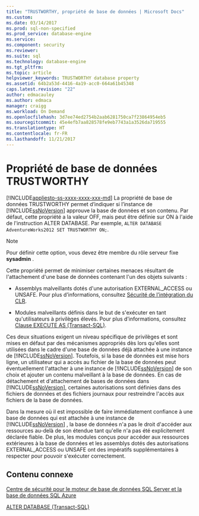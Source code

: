 ```yaml
---
title: "TRUSTWORTHY, propriété de base de données | Microsoft Docs"
ms.custom: 
ms.date: 03/14/2017
ms.prod: sql-non-specified
ms.prod_service: database-engine
ms.service: 
ms.component: security
ms.reviewer: 
ms.suite: sql
ms.technology: database-engine
ms.tgt_pltfrm: 
ms.topic: article
helpviewer_keywords: TRUSTWORTHY database property
ms.assetid: 64b2a53d-4416-4a19-acc0-664a61b45348
caps.latest.revision: "22"
author: edmacauley
ms.author: edmaca
manager: craigg
ms.workload: On Demand
ms.openlocfilehash: 3d7ee74ed2754b2aab6281750ca7f23864954eb5
ms.sourcegitcommit: 45e4efb7aa828578fe9eb7743a1a3526da719555
ms.translationtype: HT
ms.contentlocale: fr-FR
ms.lasthandoff: 11/21/2017
---
```

# <a name="trustworthy-database-property"></a>Propriété de base de données TRUSTWORTHY
[!INCLUDE[appliesto-ss-xxxx-xxxx-xxx-md](../../includes/appliesto-ss-xxxx-xxxx-xxx-md.md)] La propriété de base de données TRUSTWORTHY permet d’indiquer si l’instance de [!INCLUDE[ssNoVersion](../../includes/ssnoversion-md.md)] approuve la base de données et son contenu. Par défaut, cette propriété a la valeur OFF, mais peut être définie sur ON à l'aide de l'instruction ALTER DATABASE. Par exemple, `ALTER DATABASE AdventureWorks2012 SET TRUSTWORTHY ON;`.  
  
> [!NOTE]  
>  Pour définir cette option, vous devez être membre du rôle serveur fixe **sysadmin** .  
  
 Cette propriété permet de minimiser certaines menaces résultant de l'attachement d'une base de données contenant l'un des objets suivants :  
  
-   Assemblys malveillants dotés d'une autorisation EXTERNAL_ACCESS ou UNSAFE. Pour plus d’informations, consultez [Sécurité de l’intégration du CLR](../../relational-databases/clr-integration/security/clr-integration-security.md).  
  
-   Modules malveillants définis dans le but de s'exécuter en tant qu'utilisateurs à privilèges élevés. Pour plus d’informations, consultez [Clause EXECUTE AS &#40;Transact-SQL&#41;](../../t-sql/statements/execute-as-clause-transact-sql.md).  
  
 Ces deux situations exigent un niveau spécifique de privilèges et sont mises en défaut par des mécanismes appropriés dès lors qu'elles sont utilisées dans le cadre d'une base de données déjà attachée à une instance de [!INCLUDE[ssNoVersion](../../includes/ssnoversion-md.md)]. Toutefois, si la base de données est mise hors ligne, un utilisateur qui a accès au fichier de la base de données peut éventuellement l'attacher à une instance de [!INCLUDE[ssNoVersion](../../includes/ssnoversion-md.md)] de son choix et ajouter un contenu malveillant à la base de données. En cas de détachement et d'attachement de bases de données dans [!INCLUDE[ssNoVersion](../../includes/ssnoversion-md.md)], certaines autorisations sont définies dans des fichiers de données et des fichiers journaux pour restreindre l'accès aux fichiers de la base de données.  
  
 Dans la mesure où il est impossible de faire immédiatement confiance à une base de données qui est attachée à une instance de [!INCLUDE[ssNoVersion](../../includes/ssnoversion-md.md)] , la base de données n'a pas le droit d'accéder aux ressources au-delà de son étendue tant qu'elle n'a pas été explicitement déclarée fiable. De plus, les modules conçus pour accéder aux ressources extérieures à la base de données et les assemblys dotés des autorisations EXTERNAL_ACCESS ou UNSAFE ont des impératifs supplémentaires à respecter pour pouvoir s'exécuter correctement.  
  
## <a name="related-content"></a>Contenu connexe  
 [Centre de sécurité pour le moteur de base de données SQL Server et la base de données SQL Azure](../../relational-databases/security/security-center-for-sql-server-database-engine-and-azure-sql-database.md)  
  
 [ALTER DATABASE &#40;Transact-SQL&#41;](../../t-sql/statements/alter-database-transact-sql.md)  
  
  
